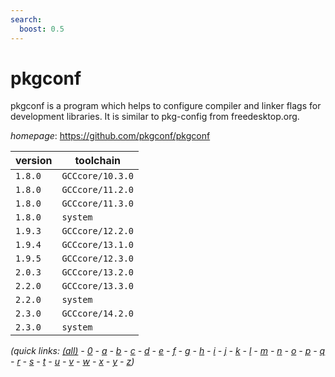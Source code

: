 ```yaml
---
search:
  boost: 0.5
---
```

# pkgconf

pkgconf is a program which helps to configure compiler and linker flags for development libraries.  It is similar to pkg-config from freedesktop.org.

*homepage*: <https://github.com/pkgconf/pkgconf>

version | toolchain
--------|----------
``1.8.0`` | ``GCCcore/10.3.0``
``1.8.0`` | ``GCCcore/11.2.0``
``1.8.0`` | ``GCCcore/11.3.0``
``1.8.0`` | ``system``
``1.9.3`` | ``GCCcore/12.2.0``
``1.9.4`` | ``GCCcore/13.1.0``
``1.9.5`` | ``GCCcore/12.3.0``
``2.0.3`` | ``GCCcore/13.2.0``
``2.2.0`` | ``GCCcore/13.3.0``
``2.2.0`` | ``system``
``2.3.0`` | ``GCCcore/14.2.0``
``2.3.0`` | ``system``


*(quick links: [(all)](../index.md) - [0](../0/index.md) - [a](../a/index.md) - [b](../b/index.md) - [c](../c/index.md) - [d](../d/index.md) - [e](../e/index.md) - [f](../f/index.md) - [g](../g/index.md) - [h](../h/index.md) - [i](../i/index.md) - [j](../j/index.md) - [k](../k/index.md) - [l](../l/index.md) - [m](../m/index.md) - [n](../n/index.md) - [o](../o/index.md) - [p](../p/index.md) - [q](../q/index.md) - [r](../r/index.md) - [s](../s/index.md) - [t](../t/index.md) - [u](../u/index.md) - [v](../v/index.md) - [w](../w/index.md) - [x](../x/index.md) - [y](../y/index.md) - [z](../z/index.md))*


